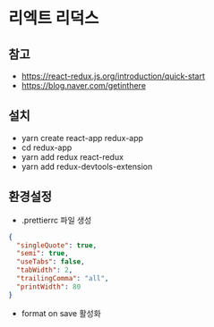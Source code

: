 # 리엑트 리덕스

## 참고
 - https://react-redux.js.org/introduction/quick-start
 - https://blog.naver.com/getinthere


## 설치
- yarn create react-app redux-app
- cd redux-app
- yarn add redux react-redux
- yarn add redux-devtools-extension

## 환경설정
- .prettierrc 파일 생성
```json
{
  "singleQuote": true,
  "semi": true,
  "useTabs": false,
  "tabWidth": 2,
  "trailingComma": "all",
  "printWidth": 80
}
```

- format on save 활성화